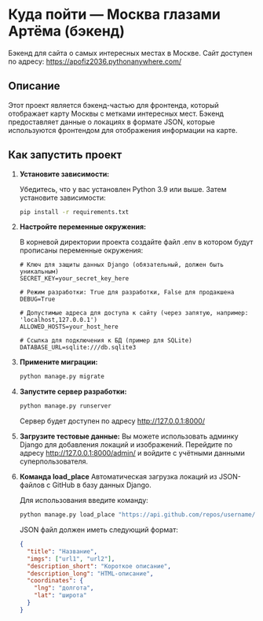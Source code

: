 # Куда пойти — Москва глазами Артёма (бэкенд)

Бэкенд для сайта о самых интересных местах в Москве.
Сайт доступен по адресу: https://apofiz2036.pythonanywhere.com/

## Описание

Этот проект является бэкенд-частью для фронтенда, который отображает карту Москвы с метками интересных мест. Бэкенд предоставляет данные о локациях в формате JSON, которые используются фронтендом для отображения информации на карте.

## Как запустить проект

1. **Установите зависимости:**

   Убедитесь, что у вас установлен Python 3.9 или выше. Затем установите зависимости:

   ```bash
   pip install -r requirements.txt
   ```
   
2. **Настройте переменные окружения:**

	В корневой директории проекта создайте файл .env в котором будут прописаны переменные окружения:
	
   ```.env
   # Ключ для защиты данных Django (обязательный, должен быть уникальным)
   SECRET_KEY=your_secret_key_here  

   # Режим разработки: True для разработки, False для продакшена  
   DEBUG=True  

   # Допустимые адреса для доступа к сайту (через запятую, например: 'localhost,127.0.0.1')  
   ALLOWED_HOSTS=your_host_here  

   # Ссылка для подключения к БД (пример для SQLite)  
   DATABASE_URL=sqlite:///db.sqlite3  
   ```
	
3. **Примените миграции:**

   ```bash
   python manage.py migrate
   ```
   
4. **Запустите сервер разработки:**

   ```bash
   python manage.py runserver
   ```
   
   Сервер будет доступен по адресу http://127.0.0.1:8000/
   
5. **Загрузите тестовые данные:**
	Вы можете использовать админку Django для добавления локаций и изображений. Перейдите по адресу http://127.0.0.1:8000/admin/ и войдите с учётными данными суперпользователя.
	
6. **Команда load_place**
	Автоматическая загрузка локаций из JSON-файлов с GitHub в базу данных Django.
	
	Для использования введите команду:
	```bash
	python manage.py load_place "https://api.github.com/repos/username/repository_name/contents/places_data"
	```
	
	JSON файл должен иметь следующий формат:
	```json
	{
	  "title": "Название",
	  "imgs": ["url1", "url2"],
	  "description_short": "Короткое описание",
	  "description_long": "HTML-описание",
	  "coordinates": {
		"lng": "долгота",
		"lat": "широта"
	  }
	}
	```